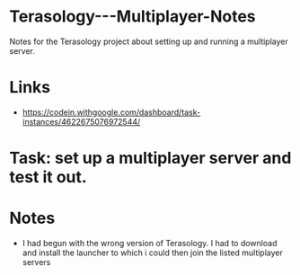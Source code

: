 # Terasology---Multiplayer-Notes
Notes for the Terasology project about setting up and running a multiplayer server.

# Links
  * https://codein.withgoogle.com/dashboard/task-instances/4622675076972544/
  
# Task: set up a multiplayer server and test it out.

# Notes
  * I had begun with the wrong version of Terasology. I had to download and install the launcher to which i could then join the listed multiplayer servers
  
